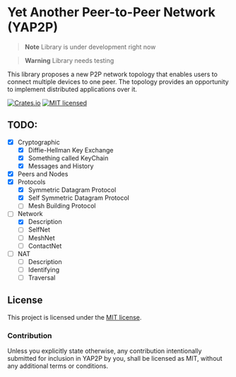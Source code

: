 # Yet Another Peer-to-Peer Network (YAP2P)

> **Note**
> Library is under development right now

> **Warning**
> Library needs testing 

This library proposes a new P2P network topology that enables users to connect multiple devices to one peer. The topology provides an opportunity to implement distributed applications over it.

[![Crates.io][crates-badge]][crates-url]
[![MIT licensed][mit-badge]][mit-url]

[crates-badge]: https://img.shields.io/crates/v/yap2p.svg
[crates-url]: https://crates.io/crates/yap2p
[mit-badge]: https://img.shields.io/badge/license-MIT-blue.svg
[mit-url]: https://github.com/Scurrra/ya/blob/master/yap2p/LICENSE

## TODO:
- [x] Cryptographic
   - [x] Diffie-Hellman Key Exchange
   - [x] Something called KeyChain
   - [x] Messages and History
- [x] Peers and Nodes
- [x] Protocols
   - [x] Symmetric Datagram Protocol
   - [x] Self Symmetric Datagram Protocol
   - [ ] Mesh Building Protocol
- [ ] Network
   - [x] Description
   - [ ] SelfNet
   - [ ] MeshNet
   - [ ] ContactNet 
- [ ] NAT
   - [ ] Description
   - [ ] Identifying
   - [ ] Traversal

## License

This project is licensed under the [MIT license].

[MIT license]: https://github.com/Scurrra/ya/blob/master/yap2p/LICENSE

### Contribution

Unless you explicitly state otherwise, any contribution intentionally submitted for inclusion in YAP2P by you, shall be licensed as MIT, without any additional terms or conditions.